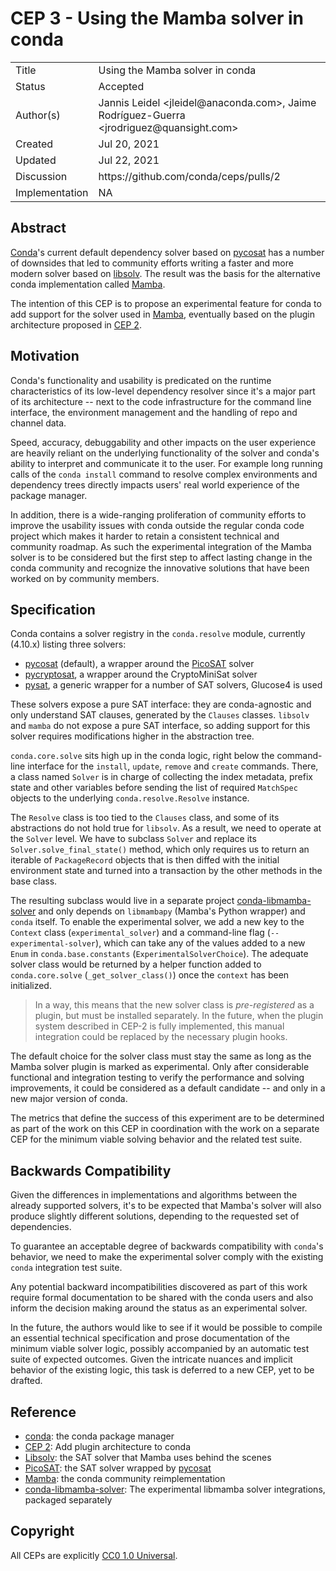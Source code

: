 # CEP 3 - Using the Mamba solver in conda

<table>
<tr><td> Title </td><td> Using the Mamba solver in conda </td>
<tr><td> Status </td><td> Accepted </td></tr>
<tr><td> Author(s) </td>
    <td>
        Jannis Leidel &lt;jleidel@anaconda.com&gt;,
        Jaime Rodríguez-Guerra &lt;jrodriguez@quansight.com&gt;
    </td>
</tr>
<tr><td> Created </td><td> Jul 20, 2021</td></tr>
<tr><td> Updated </td><td> Jul 22, 2021</td></tr>
<tr><td> Discussion </td><td> https://github.com/conda/ceps/pulls/2 </td></tr>
<tr><td> Implementation </td><td> NA </td></tr>
</table>

## Abstract

[Conda]'s current default dependency solver based on [pycosat] has a number
of downsides that led to community efforts writing a faster and more
modern solver based on [libsolv]. The result was the basis for the
alternative conda implementation called [Mamba].

The intention of this CEP is to propose an experimental feature for
conda to add support for the solver used in [Mamba], eventually
based on the plugin architecture proposed in [CEP 2].

## Motivation

Conda's functionality and usability is predicated on the runtime
characteristics of its low-level dependency resolver since it's a
major part of its architecture -- next to the code infrastructure
for the command line interface, the environment management and
the handling of repo and channel data.

Speed, accuracy, debuggability and other impacts on the user
experience are heavily reliant on the underlying functionality of the
solver and conda's ability to interpret and communicate it to the user.
For example long running calls of the `conda install` command to resolve
complex environments and dependency trees directly impacts users'
real world experience of the package manager.

In addition, there is a wide-ranging proliferation of community efforts
to improve the usability issues with conda outside the regular conda
code project which makes it harder to retain a consistent technical
and community roadmap. As such the experimental integration of the Mamba
solver is to be considered but the first step to affect lasting change
in the conda community and recognize the innovative solutions that have
been worked on by community members.

## Specification

Conda contains a solver registry in the `conda.resolve` module, currently
(4.10.x) listing three solvers:

- [pycosat] (default), a wrapper around the [PicoSAT] solver
- [pycryptosat], a wrapper around the CryptoMiniSat solver
- [pysat], a generic wrapper for a number of SAT solvers, Glucose4 is used

These solvers expose a pure SAT interface: they are conda-agnostic and
only understand SAT clauses, generated by the `Clauses` classes.
`libsolv` and `mamba` do not expose a pure SAT interface, so adding
support for this solver requires modifications higher in the abstraction
tree.

`conda.core.solve` sits high up in the conda logic, right below the
command-line interface for the `install`, `update`, `remove` and
`create` commands. There, a class named `Solver` is in charge of
collecting the index metadata, prefix state and other variables before
sending the list of required `MatchSpec` objects to the underlying
`conda.resolve.Resolve` instance.

The `Resolve` class is too tied to the `Clauses` class, and some of its
abstractions do not hold true for `libsolv`. As a result, we need to
operate at the `Solver` level. We have to subclass `Solver` and replace its
`Solver.solve_final_state()` method, which only requires us to return an
iterable of `PackageRecord` objects that is then diffed with the initial
environment state and turned into a transaction by the other methods in
the base class.

The resulting subclass would live in a separate project
[conda-libmamba-solver] and only depends on `libmambapy` (Mamba's
Python wrapper) and `conda` itself. To enable the experimental solver,
we add a new key to the `Context` class (`experimental_solver`) and a
command-line flag (`--experimental-solver`), which can take any of the
values added to a new `Enum` in `conda.base.constants`
(`ExperimentalSolverChoice`). The adequate solver class would be
returned by a helper function added to `conda.core.solve`
(`_get_solver_class()`) once the `context` has been initialized.

> In a way, this means that the new solver class is _pre-registered_ as
> a plugin, but must be installed separately. In the future, when the
> plugin system described in CEP-2 is fully implemented, this manual
> integration could be replaced by the necessary plugin hooks.

The default choice for the solver class must stay the same as long
as the Mamba solver plugin is marked as experimental. Only after
considerable functional and integration testing to verify the performance
and solving improvements, it could be considered as a default candidate
-- and only in a new major version of conda.

The metrics that define the success of this experiment are to be determined
as part of the work on this CEP in coordination with the work on a
separate CEP for the minimum viable solving behavior and the related
test suite.

## Backwards Compatibility

Given the differences in implementations and algorithms between the
already supported solvers, it's to be expected that Mamba's solver will
also produce slightly different solutions, depending to the requested
set of dependencies.

To guarantee an acceptable degree of backwards compatibility with
`conda`'s behavior, we need to make the experimental solver
comply with the existing `conda` integration test suite.

Any potential backward incompatibilities discovered as part of this
work require formal documentation to be shared with the conda users
and also inform the decision making around the status as an experimental
solver.

In the future, the authors would like to see if it would be possible to
compile an essential technical specification and prose documentation of
the minimum viable solver logic, possibly accompanied by an automatic
test suite of expected outcomes. Given the intricate nuances and
implicit behavior of the existing logic, this task is deferred to a new
CEP, yet to be drafted.

## Reference

- [conda]: the conda package manager
- [CEP 2]: Add plugin architecture to conda
- [Libsolv]: the SAT solver that Mamba uses behind the scenes
- [PicoSAT]: the SAT solver wrapped by [pycosat]
- [Mamba]: the conda community reimplementation
- [conda-libmamba-solver]: The experimental libmamba solver
  integrations, packaged separately


[CEP 2]: https://github.com/conda/ceps/pull/1
[libsolv]: https://github.com/openSUSE/libsolv
[pycosat]: https://pypi.org/project/pycosat/
[pycryptosat]: https://pypi.org/project/pycryptosat/
[pysat]: https://github.com/pysathq/pysat
[Mamba]: https://github.com/mamba-org/mamba
[PicoSAT]: http://fmv.jku.at/picosat/
[conda]: https://docs.conda.io/projects/conda/
[conda-libmamba-solver]: https://github.com/conda-incubator/conda-libmamba-solver

## Copyright

All CEPs are explicitly [CC0 1.0 Universal](https://creativecommons.org/publicdomain/zero/1.0/).
